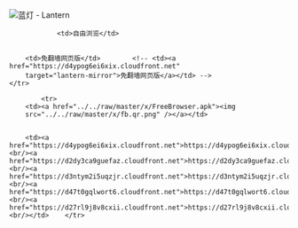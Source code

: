 

<img src="../../raw/master/x/8e0a2b81.c82003be.LanternYellow2.png" alt="蓝灯 - Lantern"/>
<table>
    <tr>
                
                <td>自由浏览</td>
        
        
        <td>免翻墙网页版</td>        <!-- <td><a href="https://d4ypog6ei6xix.cloudfront.net"
        target="lantern-mirror">免翻墙网页版</a></td> -->
    </tr>
    
            <tr>
        <td><a href="../../raw/master/x/FreeBrowser.apk"><img
        src="../../raw/master/x/fb.qr.png" /></a></td>

        
        <td><a href="https://d4ypog6ei6xix.cloudfront.net">https://d4ypog6ei6xix.cloudfront.net</a><br/><a href="https://d2dy3ca9guefaz.cloudfront.net">https://d2dy3ca9guefaz.cloudfront.net</a><br/><a href="https://d3ntym2i5uqzjr.cloudfront.net">https://d3ntym2i5uqzjr.cloudfront.net</a><br/><a href="https://d47t0gqlwort6.cloudfront.net">https://d47t0gqlwort6.cloudfront.net</a><br/><a href="https://d27rl9j8v8cxii.cloudfront.net">https://d27rl9j8v8cxii.cloudfront.net</a><br/></td>    </tr>
</table>
